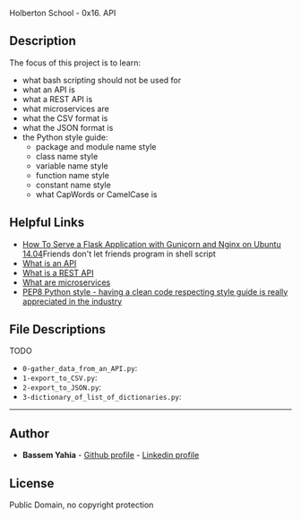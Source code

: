 Holberton School - 0x16. API
## Description

The focus of this project is to learn:
* what bash scripting should not be used for
* what an API is
* what a REST API is
* what microservices are
* what the CSV format is
* what the JSON format is
* the Python style guide:
  * package and module name style
  * class name style
  * variable name style
  * function name style
  * constant name style
  * what CapWords or CamelCase is


## Helpful Links
* <a href="https://www.turnkeylinux.org/blog/friends-dont-let-friends-program-shell-script">How To Serve a Flask Application with Gunicorn and Nginx on Ubuntu 14.04<a/>Friends don't let friends program in shell script</a>
* <a href="http://www.webopedia.com/TERM/A/API.html">What is an API</a>
* <a href="https://www.sitepoint.com/developers-rest-api/">What is a REST API</a>
* <a href="https://smartbear.com/learn/api-design/what-are-microservices/"> What are microservices</a>
* <a href="https://www.python.org/dev/peps/pep-0008/">PEP8 Python style - having a clean code respecting style guide is really appreciated in the industry</a>

## File Descriptions
TODO
- `0-gather_data_from_an_API.py`: 
- `1-export_to_CSV.py`: 
- `2-export_to_JSON.py`: 
- `3-dictionary_of_list_of_dictionaries.py`: 
---

## Author
* **Bassem Yahia** - [Github profile](https://github.com/tennin12) - [Linkedin profile](https://tn.linkedin.com/in/bassem-ben-yahia)


## License
Public Domain, no copyright protection